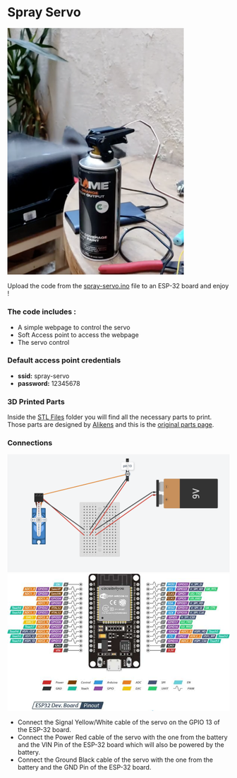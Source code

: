 # Spray Servo

<img src="./spray-servo.png" alt="spray servo on action" width="400"/>
<p>Upload the code from the <a href="./spray-servo.ino">spray-servo.ino</a> file to an ESP-32 board and enjoy !</p>

<h3>The code includes :</h3>
<ul>
<li>A simple webpage to control the servo</li>
<li>Soft Access point to access the webpage</li>
<li>The servo control</li>
</ul>

<h3>Default access point credentials</h3>
<ul>
<li><b>ssid:</b> spray-servo </li>
<li><b>password:</b> 12345678 </li>
</ul>

<h3>3D Printed Parts</h3>
Inside the <a href="./STL%20Files">STL Files</a> folder you will find all the necessary parts to print.
Those parts are designed by <a href="https://www.thingiverse.com/aliekens/designs">Alikens</a> and this is the <a href="https://www.thingiverse.com/thing:4622176">original parts page</a>.

<h3>Connections</h3>

<img src="./connections-diagram.png" alt="connections diagram" width="600"/>
<img src="./esp32-diagram.jpeg" alt="connections diagram" width="600"/>
<ul>
  <li>Connect the Signal Yellow/White cable of the servo on the GPIO 13 of the ESP-32 board.</li>
  <li>Connect the Power Red cable of the servo with the one from the battery and the VIN Pin of the ESP-32 board which will also be powered by the battery.</li>
  <li>Connect the Ground Black cable of the servo with the one from the battery and the GND Pin of the ESP-32 board.</li>
</ul>
